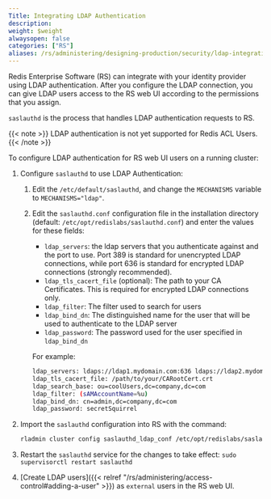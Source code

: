 ```yaml
---
Title: Integrating LDAP Authentication
description:
weight: $weight
alwaysopen: false
categories: ["RS"]
aliases: /rs/administering/designing-production/security/ldap-integration/
---
```

Redis Enterprise Software (RS) can integrate with your identity provider using LDAP authentication.
After you configure the LDAP connection, you can give LDAP users access to the RS web UI according to the permissions that you assign.

`saslauthd` is the process that handles LDAP authentication requests to RS.

{{< note >}}
LDAP authentication is not yet supported for Redis ACL Users.
{{< /note >}}

To configure LDAP authentication for RS web UI users on a running cluster:

1. Configure `saslauthd` to use LDAP Authentication:
    1. Edit the `/etc/default/saslauthd`, and change the `MECHANISMS` variable to `MECHANISMS="ldap"`.
    1. Edit the `saslauthd.conf` configuration file in the installation directory (default: `/etc/opt/redislabs/saslauthd.conf`) and enter the values for these fields:

        - `ldap_servers`: the ldap servers that you authenticate against and the port to use. Port 389 is standard for unencrypted LDAP connections, while port 636 is standard for encrypted LDAP connections (strongly recommended).
        - `ldap_tls_cacert_file` (optional): The path to your CA Certificates. This is required for encrypted LDAP connections only.
        - `ldap_filter`: The filter used to search for users
        - `ldap_bind_dn`: The distinguished name for the user that will be used to authenticate to the LDAP server
        - `ldap_password`: The password used for the user specified in `ldap_bind_dn`

        For example:

        ```sh
        ldap_servers: ldaps://ldap1.mydomain.com:636 ldaps://ldap2.mydomain.com:636
        ldap_tls_cacert_file: /path/to/your/CARootCert.crt
        ldap_search_base: ou=coolUsers,dc=company,dc=com
        ldap_filter: (sAMAccountName=%u)
        ldap_bind_dn: cn=admin,dc=company,dc=com
        ldap_password: secretSquirrel
        ```

1. Import the `saslauthd` configuration into RS with the command:

    ```sh
    rladmin cluster config saslauthd_ldap_conf /etc/opt/redislabs/saslauthd.conf
    ```

1. Restart the `saslauthd` service for the changes to take effect: `sudo supervisorctl restart saslauthd`
1. [Create LDAP users]({{< relref "/rs/administering/access-control#adding-a-user" >}}) as `external` users in the RS web UI.
